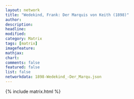 ```yaml
---
layout: network
title: "Wedekind, Frank: Der Marquis von Keith (1898)"
author:
description:
headline:
modified:
category: Matrix
tags: [matrix]
imagefeature: 
mathjax: 
chart: 
comments: false
featured: false
list: false
networkdata: 1898-Wedekind_-Der_Marqu.json
---
```

{% include matrix.html %}
